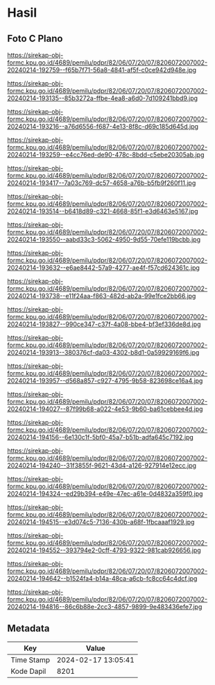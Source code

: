 # Hasil

## Foto C Plano

https://sirekap-obj-formc.kpu.go.id/4689/pemilu/pdpr/82/06/07/20/07/8206072007002-20240214-192759--f65b7f71-56a8-4841-af5f-c0ce942d948e.jpg

https://sirekap-obj-formc.kpu.go.id/4689/pemilu/pdpr/82/06/07/20/07/8206072007002-20240214-193135--85b3272a-ffbe-4ea8-a6d0-7d109241bbd9.jpg

https://sirekap-obj-formc.kpu.go.id/4689/pemilu/pdpr/82/06/07/20/07/8206072007002-20240214-193216--a76d6556-f687-4e13-8f8c-d69c185d645d.jpg

https://sirekap-obj-formc.kpu.go.id/4689/pemilu/pdpr/82/06/07/20/07/8206072007002-20240214-193259--e4cc76ed-de90-478c-8bdd-c5ebe20305ab.jpg

https://sirekap-obj-formc.kpu.go.id/4689/pemilu/pdpr/82/06/07/20/07/8206072007002-20240214-193417--7a03c769-dc57-4658-a76b-b5fb9f260f11.jpg

https://sirekap-obj-formc.kpu.go.id/4689/pemilu/pdpr/82/06/07/20/07/8206072007002-20240214-193514--b6418d89-c321-4668-85f1-e3d6463e5167.jpg

https://sirekap-obj-formc.kpu.go.id/4689/pemilu/pdpr/82/06/07/20/07/8206072007002-20240214-193550--aabd33c3-5062-4950-9d55-70efe119bcbb.jpg

https://sirekap-obj-formc.kpu.go.id/4689/pemilu/pdpr/82/06/07/20/07/8206072007002-20240214-193632--e6ae8442-57a9-4277-ae4f-f57cd624361c.jpg

https://sirekap-obj-formc.kpu.go.id/4689/pemilu/pdpr/82/06/07/20/07/8206072007002-20240214-193738--e11f24aa-f863-482d-ab2a-99e1fce2bb66.jpg

https://sirekap-obj-formc.kpu.go.id/4689/pemilu/pdpr/82/06/07/20/07/8206072007002-20240214-193827--990ce347-c37f-4a08-bbe4-bf3ef336de8d.jpg

https://sirekap-obj-formc.kpu.go.id/4689/pemilu/pdpr/82/06/07/20/07/8206072007002-20240214-193913--380376cf-da03-4302-b8d1-0a59929169f6.jpg

https://sirekap-obj-formc.kpu.go.id/4689/pemilu/pdpr/82/06/07/20/07/8206072007002-20240214-193957--d568a857-c927-4795-9b58-823698ce16a4.jpg

https://sirekap-obj-formc.kpu.go.id/4689/pemilu/pdpr/82/06/07/20/07/8206072007002-20240214-194027--87f99b68-a022-4e53-9b60-ba61cebbee4d.jpg

https://sirekap-obj-formc.kpu.go.id/4689/pemilu/pdpr/82/06/07/20/07/8206072007002-20240214-194156--6e130c1f-5bf0-45a7-b51b-adfa645c7192.jpg

https://sirekap-obj-formc.kpu.go.id/4689/pemilu/pdpr/82/06/07/20/07/8206072007002-20240214-194240--31f3855f-9621-43d4-a126-927914e12ecc.jpg

https://sirekap-obj-formc.kpu.go.id/4689/pemilu/pdpr/82/06/07/20/07/8206072007002-20240214-194324--ed29b394-e49e-47ec-a61e-0d4832a359f0.jpg

https://sirekap-obj-formc.kpu.go.id/4689/pemilu/pdpr/82/06/07/20/07/8206072007002-20240214-194515--e3d074c5-7136-430b-a68f-1fbcaaaf1929.jpg

https://sirekap-obj-formc.kpu.go.id/4689/pemilu/pdpr/82/06/07/20/07/8206072007002-20240214-194552--393794e2-0cff-4793-9322-981cab926656.jpg

https://sirekap-obj-formc.kpu.go.id/4689/pemilu/pdpr/82/06/07/20/07/8206072007002-20240214-194642--b1524fa4-b14a-48ca-a6cb-fc8cc64c4dcf.jpg

https://sirekap-obj-formc.kpu.go.id/4689/pemilu/pdpr/82/06/07/20/07/8206072007002-20240214-194816--86c6b88e-2cc3-4857-9899-9e483436efe7.jpg


## Metadata

| Key        | Value               |
| ---------- | ------------------- |
| Time Stamp | 2024-02-17 13:05:41 |
| Kode Dapil | 8201                |



